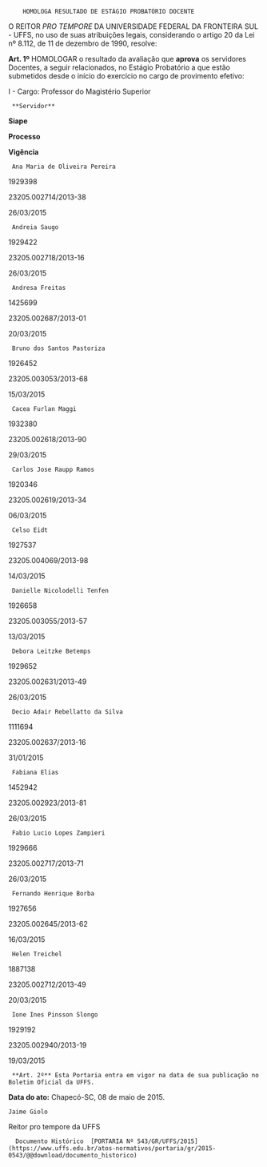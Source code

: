         HOMOLOGA RESULTADO DE ESTÁGIO PROBATÓRIO DOCENTE  

O REITOR *PRO TEMPORE* DA UNIVERSIDADE FEDERAL DA FRONTEIRA SUL - UFFS, no uso de suas atribuições legais, considerando o artigo 20 da Lei nº 8.112, de 11 de dezembro de 1990, resolve:

 **Art. 1º** HOMOLOGAR o resultado da avaliação que **aprova** os servidores Docentes, a seguir relacionados, no Estágio Probatório a que estão submetidos desde o início do exercício no cargo de provimento efetivo:

 I - Cargo: Professor do Magistério Superior

     **Servidor**

   **Siape**

   **Processo**

   **Vigência**

     Ana Maria de Oliveira Pereira

   1929398

   23205.002714/2013-38

   26/03/2015

     Andreia Saugo

   1929422

   23205.002718/2013-16

   26/03/2015

     Andresa Freitas

   1425699

   23205.002687/2013-01

   20/03/2015

     Bruno dos Santos Pastoriza

   1926452

   23205.003053/2013-68

   15/03/2015

     Cacea Furlan Maggi

   1932380

   23205.002618/2013-90

   29/03/2015

     Carlos Jose Raupp Ramos

   1920346

   23205.002619/2013-34

   06/03/2015

     Celso Eidt

   1927537

   23205.004069/2013-98

   14/03/2015

     Danielle Nicolodelli Tenfen

   1926658

   23205.003055/2013-57

   13/03/2015

     Debora Leitzke Betemps

   1929652

   23205.002631/2013-49

   26/03/2015

     Decio Adair Rebellatto da Silva

   1111694

   23205.002637/2013-16

   31/01/2015

     Fabiana Elias

   1452942

   23205.002923/2013-81

   26/03/2015

     Fabio Lucio Lopes Zampieri

   1929666

   23205.002717/2013-71

   26/03/2015

     Fernando Henrique Borba

   1927656

   23205.002645/2013-62

   16/03/2015

     Helen Treichel

   1887138

   23205.002712/2013-49

   20/03/2015

     Ione Ines Pinsson Slongo

   1929192

   23205.002940/2013-19

   19/03/2015

     **Art. 2º** Esta Portaria entra em vigor na data de sua publicação no Boletim Oficial da UFFS.

  

   **Data do ato:** Chapecó-SC, 08 de maio de 2015.   
 

    Jaime Giolo   
 Reitor pro tempore da UFFS 

      Documento Histórico  [PORTARIA Nº 543/GR/UFFS/2015](https://www.uffs.edu.br/atos-normativos/portaria/gr/2015-0543/@@download/documento_historico)     
      